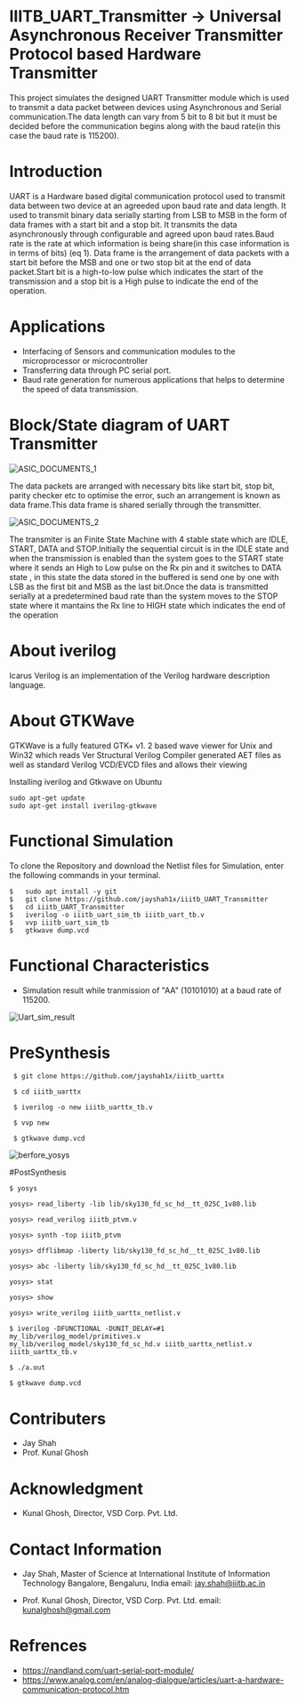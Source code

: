 # IIITB_UART_Transmitter -> Universal Asynchronous Receiver Transmitter Protocol based Hardware Transmitter

This project simulates the designed UART Transmitter module which is used to transmit a data packet between devices using Asynchronous and Serial communication.The data length can vary from 5 bit to 8 bit but it must be decided before the communication begins along with the baud rate(in this case the baud rate is 115200).

# Introduction

UART is a Hardware based digital communication protocol used to transmit data between two device at an agreeded upon baud rate and data length.
It used to transmit binary data serially starting from LSB to MSB in the form of data frames with a start bit and a stop bit. It transmits the data asynchronously through configurable and agreed upon baud rates.Baud rate is the rate at which information is being share(in this case information is in terms of bits) (eq 1). Data frame is the arrangement of data packets with a start bit before the MSB and one or two stop bit at the end of data packet.Start bit is a high-to-low pulse which indicates the start of the transmission and a stop bit is a High pulse to indicate the end of the operation.

# Applications

* Interfacing of Sensors and communication modules to the microprocessor or microcontroller
* Transferring data through PC serial port.
* Baud rate generation for numerous applications that helps to determine the speed of data transmission.

# Block/State diagram of UART Transmitter

![ASIC_DOCUMENTS_1](https://user-images.githubusercontent.com/46132046/183946249-70286928-a0ad-4af3-8ef9-b8f43dee4789.jpg)

The data packets are arranged with necessary bits like start bit, stop bit, parity checker etc to optimise the error, such an arrangement is known as data frame.This data frame is shared serially through the transmitter.

![ASIC_DOCUMENTS_2](https://user-images.githubusercontent.com/46132046/183946295-b4377ab5-b7c9-43dc-965b-2b91989724f9.jpg)

The transmiter is an Finite State Machine with 4 stable state which are IDLE, START, DATA and STOP.Initially the sequential circuit is in the IDLE state and when the transmission is enabled than the system goes to the START state where it sends an High to Low pulse on the Rx pin and it switches to DATA state , in this state the data stored in the buffered is send one by one with LSB as the first bit and MSB as the last bit.Once the data is transmitted serially at a predetermined baud rate than the system moves to the STOP state where it mantains the Rx line to HIGH state which indicates the end of the operation



# About iverilog
Icarus Verilog is an implementation of the Verilog hardware description language.


# About GTKWave
GTKWave is a fully featured GTK+ v1. 2 based wave viewer for Unix and Win32 which reads Ver Structural Verilog Compiler generated AET files as well as standard Verilog VCD/EVCD files and allows their viewing


Installing iverilog and Gtkwave on Ubuntu

```
sudo apt-get update 
sudo apt-get install iverilog-gtkwave
```

# Functional Simulation



To clone the Repository and download the Netlist files for Simulation, enter the following commands in your terminal.
```
$   sudo apt install -y git
$   git clone https://github.com/jayshah1x/iiitb_UART_Transmitter
$   cd iiitb_UART_Transmitter
$   iverilog -o iiitb_uart_sim_tb iiitb_uart_tb.v
$   vvp iiitb_uart_sim_tb
$   gtkwave dump.vcd
```

# Functional Characteristics

* Simulation result while tranmission of "AA" (10101010) at a baud rate of 115200.

![Uart_sim_result](https://user-images.githubusercontent.com/46132046/183945326-a6ef0666-d636-4a10-8963-785033dea5db.jpg)


# PreSynthesis
```
 $ git clone https://github.com/jayshah1x/iiitb_uarttx

 $ cd iiitb_uarttx
 
 $ iverilog -o new iiitb_uarttx_tb.v
 
 $ vvp new
 
 $ gtkwave dump.vcd

```

![berfore_yosys](https://user-images.githubusercontent.com/46132046/185628786-67c153ee-dbbe-43cc-ae81-94c63b5cb24d.jpg)


#PostSynthesis

```
$ yosys

yosys> read_liberty -lib lib/sky130_fd_sc_hd__tt_025C_1v80.lib

yosys> read_verilog iiitb_ptvm.v

yosys> synth -top iiitb_ptvm

yosys> dfflibmap -liberty lib/sky130_fd_sc_hd__tt_025C_1v80.lib

yosys> abc -liberty lib/sky130_fd_sc_hd__tt_025C_1v80.lib

yosys> stat

yosys> show

yosys> write_verilog iiitb_uarttx_netlist.v

$ iverilog -DFUNCTIONAL -DUNIT_DELAY=#1 my_lib/verilog_model/primitives.v my_lib/verilog_model/sky130_fd_sc_hd.v iiitb_uarttx_netlist.v iiitb_uarttx_tb.v

$ ./a.out

$ gtkwave dump.vcd

```


# Contributers
* Jay Shah
* Prof. Kunal Ghosh

# Acknowledgment
* Kunal Ghosh, Director, VSD Corp. Pvt. Ltd.


# Contact Information
* Jay Shah, Master of Science at International Institute of Information Technology Bangalore, Bengaluru, India 
  email: jay.shah@iiitb.ac.in
  
* Prof. Kunal Ghosh, Director, VSD Corp. Pvt. Ltd. 
  email: kunalghosh@gmail.com
  
# Refrences

* https://nandland.com/uart-serial-port-module/
* https://www.analog.com/en/analog-dialogue/articles/uart-a-hardware-communication-protocol.htm



